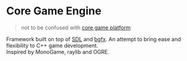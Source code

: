 # Core Game Engine

> not to be confused with [core game platform](https://en.wikipedia.org/wiki/Core_\(video_game_platform\))

Framework built on top of [SDL](https://www.libsdl.org/) and [bgfx](https://github.com/bkaradzic/bgfx). An attempt to bring ease and flexibility to С++ game development.  
Inspired by MonoGame, raylib and OGRE.
